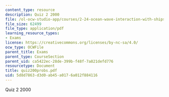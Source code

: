 ```yaml
---
content_type: resource
description: Quiz 2 2000
file: /ol-ocw-studio-app/courses/2-24-ocean-wave-interaction-with-ships-and-offshore-energy-systems-13-022-spring-2002/5d8d7863d3d0ab45a0176a012f884116_quiz200probs.pdf
file_size: 62499
file_type: application/pdf
learning_resource_types:
- Exams
license: https://creativecommons.org/licenses/by-nc-sa/4.0/
ocw_type: OCWFile
parent_title: Exams
parent_type: CourseSection
parent_uid: ca5422ec-28de-399b-f48f-7a821defd776
resourcetype: Document
title: quiz200probs.pdf
uid: 5d8d7863-d3d0-ab45-a017-6a012f884116
---
```

Quiz 2 2000